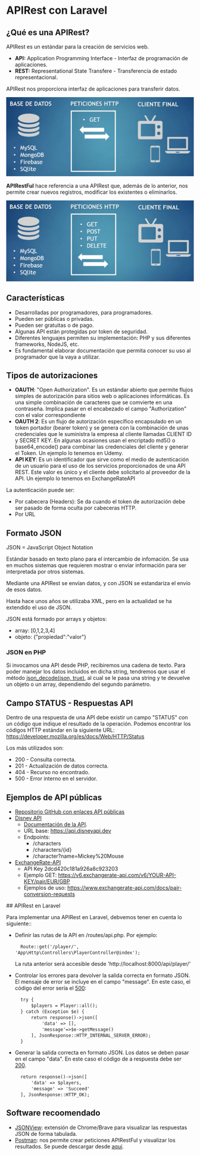 # APIRest con Laravel

## ¿Qué es una APIRest?

APIRest es un estándar para la creación de servicios web.

* **API:** Application Programming Interface - Interfaz de programación de aplicaciones.
* **REST:** Representational State Transfere - Transferencia de estado representacional.

APIRest nos proporciona interfaz de aplicaciones para transferir datos.

![Diagrama APIRest](./img/DiagramaAPIRest.png)

**APIRestFul** hace referencia a una APIRest que, además de lo anterior, nos permite crear nuevos registros, modificar los existentes o eliminarlos.

![Diagrama APIRest](./img/DiagramaAPIRestFul.png)

## Características

* Desarrolladas por programadores, para programadores.
* Pueden ser públicas o privadas.
* Pueden ser gratuitas o de pago.
* Algunas API están protegidas por token de seguridad.
* Diferentes lenguajes permiten su implementación: PHP y sus diferentes frameworks, NodeJS, etc.
* Es fundamental elaborar documentación que permita conocer su uso al programador que la vaya a utilizar.

## Tipos de autorizaciones

* **OAUTH**: "Open Authorization". Es un estándar abierto que permite flujos simples de autorización para sitios web o aplicaciones informáticas. Es una simple combinación de caracteres que se comvierte en una contraseña. Implica pasar en el encabezado el campo "Authorization" con el valor correspondiente
* **OAUTH 2**: Es un flujo de autorización específico encapsulado en un token portador (bearer token) y se genera con la combinación de unas credenciales que le suministra la empresa al cliente llamadas CLIENT ID y SECRET KEY. En algunas ocasiones usan el encriptado md5() o base64_encode() para combinar las credenciales del cliente y generar el Token. Un ejemplo lo tenemos en Udemy.
* **API KEY**: Es un identificador que sirve como el medio de autenticación de un usuario para el uso de los servicios proporcionados de una API REST. Este valor es único y el cliente debe solicitarlo al proveedor de la API. Un ejemplo lo tenemos en ExchangeRateAPI

La autenticación puede ser:
* Por cabecera (Headers): Se da cuando el token de autorización debe ser pasado de forma oculta por cabeceras HTTP.
* Por URL

## Formato JSON

JSON = JavaScript Object Notation

Estándar basado en texto plano para el intercambio de infomación. Se usa en muchos sistemas que requieren mostrar o enviar información para ser interpretada por otros sistemas.

Mediante una APIRest se envían datos, y con JSON se estandariza el envío de esos datos.

Hasta hace unos años se utilizaba XML, pero en la actualidad se ha extendido el uso de JSON.

JSON está formado por arrays y objetos:
* array: [0,1,2,3,4]
* objeto: {"propiedad":"valor"}

### JSON en PHP

Si invocamos una API desde PHP, recibiremos una cadena de texto. Para poder manejar los datos incluidos en dicha string, tendremos que usar el método [json_decode(json, true)](https://www.php.net/manual/en/function.json-decode.php), al cual se le pasa una string y te devuelve un objeto o un array, dependiendo del segundo parámetro.

## Campo STATUS - Respuestas API

Dentro de una respuesta de una API debe existir un campo "STATUS" con un código que indique el resultado de la operación. Podemos encontrar los códigos HTTP estándar en la siguiente URL: https://developer.mozilla.org/es/docs/Web/HTTP/Status

Los más utilizados son:
* 200 - Consulta correcta.
* 201 - Actualización de datos correcta.
* 404 - Recurso no encontrado.
* 500 - Error interno en el servidor.

## Ejemplos de API públicas

* [Repositorio GitHub con enlaces API públicas](https://github.com/public-apis/public-apis)
* [Disney API](https://disneyapi.dev)
  * [Documentación de la API](https://disneyapi.dev/docs).
  * URL base: https://api.disneyapi.dev
  * Endpoints:
    * /characters
    * /characters/{id}
    * /character?name=Mickey%20Mouse
* [ExchangeRate-API](https://app.exchangerate-api.com)
  * API Key 2dcd420c181a926a8c923203
  * Ejemplo GET: https://v6.exchangerate-api.com/v6/YOUR-API-KEY/pair/EUR/GBP
  * Ejemplos de uso: https://www.exchangerate-api.com/docs/pair-conversion-requests


## APIRest en Laravel

Para implementar una APIRest en Laravel, debvemos tener en cuenta lo siguiente::

* Definir las rutas de la API en /routes/api.php. Por ejemplo:

        Route::get('/player/', 'App\Http\Controllers\PlayerController@index');

    La ruta anterior será accesible desde 'http://localhost:8000/api/player/'

* Controlar los errores para devolver la salida correcta en formato JSON. El mensaje de error se incluye en el campo "message". En este caso, el código del error sería el [500](https://developer.mozilla.org/es/docs/Web/HTTP/Status/500):
  
        try {
            $players = Player::all();
        } catch (Exception $e) {
            return response()->json([
                'data' => [],
                'message'=>$e->getMessage()
            ], JsonResponse::HTTP_INTERNAL_SERVER_ERROR);
        }

* Generar la salida correcta en formato JSON. Los datos se deben pasar en el campo "data". En este caso el código de a respuesta debe ser [200](https://developer.mozilla.org/es/docs/Web/HTTP/Status/200).

        return response()->json([
            'data' => $players,
            'message' => 'Succeed'
        ], JsonResponse::HTTP_OK);



## Software recoomendado

* [JSONView](https://chrome.google.com/webstore/detail/jsonview/gmegofmjomhknnokphhckolhcffdaihd?hl=es): extensión de Chrome/Brave para visualizar las respuestas JSON de forma tabulada.
* [Postman](https://www.postman.com/): nos permite crear peticiones APIRestFul y visualizar los resultados. Se puede descargar desde [aquí](https://www.postman.com/downloads/).